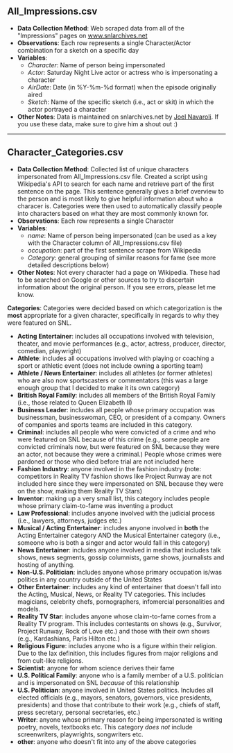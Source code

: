 All\_Impressions.csv
--------------------

-   **Data Collection Method**: Web scraped data from all of the "Impressions" pages on www.snlarchives.net
-   **Observations**: Each row represents a single Character/Actor combination for a sketch on a specific day
-   **Variables**:
    -   *Character*: Name of person being impersonated
    -   *Actor*: Saturday Night Live actor or actress who is impersonating a character
    -   *AirDate*: Date (in %Y-%m-%d format) when the episode originally aired
    -   *Sketch*: Name of the specific sketch (i.e., act or skit) in which the actor portrayed a character
-   **Other Notes**: Data is maintained on snlarchives.net by [Joel Navaroli](https://twitter.com/snlmedia). If you use these data, make sure to give him a shout out :)

------------------------------------------------------------------------

Character\_Categories.csv
-------------------------

-   **Data Collection Method**: Collected list of unique characters impersonated from All\_Impressions.csv file. Created a script using Wikipedia's API to search for each name and retrieve part of the first sentence on the page. This sentence generally gives a brief overview to the person and is most likely to give helpful information about who a characer is. Categories were then used to automatically classify people into characters based on what they are most commonly known for.
-   **Observations**: Each row represents a single Character
-   **Variables**:
    -   *name*: Name of person being impersonated (can be used as a key with the Character column of All\_Impressions.csv file)
    -   *occupation*: part of the first sentence scrape from Wikipedia
    -   *Category*: general grouping of similar reasons for fame (see more detailed descriptions below)
-   **Other Notes**: Not every character had a page on Wikipedia. These had to be searched on Google or other sources to try to discertain information about the original person. If you see errors, please let me know.

**Categories**: Categories were decided based on which categorization is the **most** appropriate for a given character, specifically in regards to why they were featured on SNL.

-   **Acting Entertainer**: includes all occupations involved with television, theater, and movie performances (e.g., actor, actress, producer, director, comedian, playwright)
-   **Athlete**: includes all occupations involved with playing or coaching a sport or athletic event (does not include owning a sporting team)
-   **Athlete / News Entertainer**: includes all athletes (or former athletes) who are also now sportscasters or commentators (this was a large enough group that I decided to make it its own category)
-   **British Royal Family**: includes all members of the British Royal Family (i.e., those related to Queen Elizabeth II)
-   **Business Leader**: includes all people whose primary occupation was businessman, businesswoman, CEO, or president of a company. Owners of companies and sports teams are included in this category.
-   **Criminal**: includes all people who were convicted of a crime and who were featured on SNL because of this crime (e.g., some people are convicted criminals now, but were featured on SNL because they were an actor, not because they were a criminal.) People whose crimes were pardoned or those who died before trial are not included here
-   **Fashion Industry**: anyone involved in the fashion industry (note: competitors in Reality TV fashion shows like Project Runway are not included here since they were impersonated on SNL because they were on the show, making them Reality TV Stars)
-   **Inventor**: making up a very small list, this category includes people whose primary claim-to-fame was inventing a product
-   **Law Professional**: includes anyone involved with the judicial process (i.e., lawyers, attorneys, judges etc.)
-   **Musical / Acting Entertainer**: includes anyone involved in **both** the Acting Entertainer category AND the Musical Entertainer category (i.e., someone who is both a singer and actor would fall in this category)
-   **News Entertainer**: includes anyone involved in media that includes talk shows, news segments, gossip columnists, game shows, journalists and hosting of anything.
-   **Non-U.S. Politician**: includes anyone whose primary occupation is/was politics in any country outside of the United States
-   **Other Entertainer**: includes any kind of entertainer that doesn't fall into the Acting, Musical, News, or Reality TV categories. This includes magicians, celebrity chefs, pornographers, infomercial personalities and models.
-   **Reality TV Star**: includes anyone whose claim-to-fame comes from a Reality TV program. This includes contestants on shows (e.g., Survivor, Project Runway, Rock of Love etc.) and those with their own shows (e.g., Kardashians, Paris Hilton etc.)
-   **Religious Figure**: includes anyone who is a figure within their religion. Due to the lax definition, this includes figures from major religions and from cult-like religions.
-   **Scientist**: anyone for whom science derives their fame
-   **U.S. Political Family**: anyone who is a family member of a U.S. politician and is impersonated on SNL *because* of this relationship
-   **U.S. Politician**: anyone involved in United States politics. Includes all elected officials (e.g., mayors, senators, governors, vice presidents, presidents) and those that contribute to their work (e.g., chiefs of staff, press secretary, personal secretaries, etc.)
-   **Writer**: anyone whose primary reason for being impersonated is writing poetry, novels, textbooks etc. This category *does not* include screenwriters, playwrights, songwriters etc.
-   **other**: anyone who doesn't fit into any of the above categories
